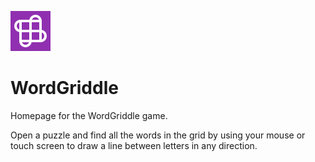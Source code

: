 ![WordGriddle](./icon-64-purple.png)
# WordGriddle
Homepage for the WordGriddle game.

Open a puzzle and find all the words in the grid by using your mouse or touch screen to draw a line between letters in any direction.